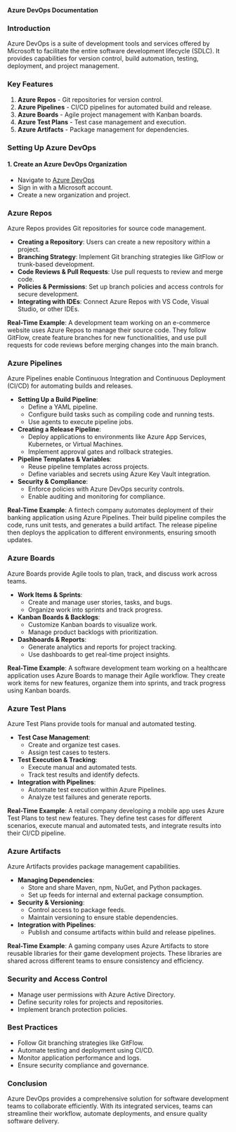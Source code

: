 **Azure DevOps Documentation**

### Introduction
Azure DevOps is a suite of development tools and services offered by Microsoft to facilitate the entire software development lifecycle (SDLC). It provides capabilities for version control, build automation, testing, deployment, and project management.

### Key Features
1. **Azure Repos** - Git repositories for version control.
2. **Azure Pipelines** - CI/CD pipelines for automated build and release.
3. **Azure Boards** - Agile project management with Kanban boards.
4. **Azure Test Plans** - Test case management and execution.
5. **Azure Artifacts** - Package management for dependencies.

### Setting Up Azure DevOps
#### 1. Create an Azure DevOps Organization
   - Navigate to [Azure DevOps](https://dev.azure.com/)
   - Sign in with a Microsoft account.
   - Create a new organization and project.

### **Azure Repos**
Azure Repos provides Git repositories for source code management. 
- **Creating a Repository**: Users can create a new repository within a project.
- **Branching Strategy**: Implement Git branching strategies like GitFlow or trunk-based development.
- **Code Reviews & Pull Requests**: Use pull requests to review and merge code.
- **Policies & Permissions**: Set up branch policies and access controls for secure development.
- **Integrating with IDEs**: Connect Azure Repos with VS Code, Visual Studio, or other IDEs.

**Real-Time Example**:
A development team working on an e-commerce website uses Azure Repos to manage their source code. They follow GitFlow, create feature branches for new functionalities, and use pull requests for code reviews before merging changes into the main branch.

### **Azure Pipelines**
Azure Pipelines enable Continuous Integration and Continuous Deployment (CI/CD) for automating builds and releases.
- **Setting Up a Build Pipeline**:
  - Define a YAML pipeline.
  - Configure build tasks such as compiling code and running tests.
  - Use agents to execute pipeline jobs.
- **Creating a Release Pipeline**:
  - Deploy applications to environments like Azure App Services, Kubernetes, or Virtual Machines.
  - Implement approval gates and rollback strategies.
- **Pipeline Templates & Variables**:
  - Reuse pipeline templates across projects.
  - Define variables and secrets using Azure Key Vault integration.
- **Security & Compliance**:
  - Enforce policies with Azure DevOps security controls.
  - Enable auditing and monitoring for compliance.

**Real-Time Example**:
A fintech company automates deployment of their banking application using Azure Pipelines. Their build pipeline compiles the code, runs unit tests, and generates a build artifact. The release pipeline then deploys the application to different environments, ensuring smooth updates.

### **Azure Boards**
Azure Boards provide Agile tools to plan, track, and discuss work across teams.
- **Work Items & Sprints**:
  - Create and manage user stories, tasks, and bugs.
  - Organize work into sprints and track progress.
- **Kanban Boards & Backlogs**:
  - Customize Kanban boards to visualize work.
  - Manage product backlogs with prioritization.
- **Dashboards & Reports**:
  - Generate analytics and reports for project tracking.
  - Use dashboards to get real-time project insights.

**Real-Time Example**:
A software development team working on a healthcare application uses Azure Boards to manage their Agile workflow. They create work items for new features, organize them into sprints, and track progress using Kanban boards.

### **Azure Test Plans**
Azure Test Plans provide tools for manual and automated testing.
- **Test Case Management**:
  - Create and organize test cases.
  - Assign test cases to testers.
- **Test Execution & Tracking**:
  - Execute manual and automated tests.
  - Track test results and identify defects.
- **Integration with Pipelines**:
  - Automate test execution within Azure Pipelines.
  - Analyze test failures and generate reports.

**Real-Time Example**:
A retail company developing a mobile app uses Azure Test Plans to test new features. They define test cases for different scenarios, execute manual and automated tests, and integrate results into their CI/CD pipeline.

### **Azure Artifacts**
Azure Artifacts provides package management capabilities.
- **Managing Dependencies**:
  - Store and share Maven, npm, NuGet, and Python packages.
  - Set up feeds for internal and external package consumption.
- **Security & Versioning**:
  - Control access to package feeds.
  - Maintain versioning to ensure stable dependencies.
- **Integration with Pipelines**:
  - Publish and consume artifacts within build and release pipelines.

**Real-Time Example**:
A gaming company uses Azure Artifacts to store reusable libraries for their game development projects. These libraries are shared across different teams to ensure consistency and efficiency.

### Security and Access Control
- Manage user permissions with Azure Active Directory.
- Define security roles for projects and repositories.
- Implement branch protection policies.

### Best Practices
- Follow Git branching strategies like GitFlow.
- Automate testing and deployment using CI/CD.
- Monitor application performance and logs.
- Ensure security compliance and governance.

### Conclusion
Azure DevOps provides a comprehensive solution for software development teams to collaborate efficiently. With its integrated services, teams can streamline their workflow, automate deployments, and ensure quality software delivery.

